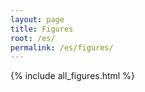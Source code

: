 ```yaml
---
layout: page
title: Figures
root: /es/
permalink: /es/figures/
---
```


{% include all_figures.html %}
